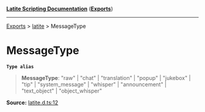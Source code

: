 [**Latite Scripting Documentation**](../../README.md) ([**Exports**](../../exports.md))

---

[Exports](../../exports.md) > [latite](../index.md) > MessageType

# MessageType

**`Type alias`**

> **MessageType**: "raw" \| "chat" \| "translation" \| "popup" \| "jukebox" \| "tip" \| "system_message" \| "whisper" \| "announcement" \| "text_object" \| "object_whisper"

**Source:** [latite.d.ts:12](https://github.com/LatiteScripting/latitescripting.github.io/blob/3779189/definitions/latite.d.ts#L12)
